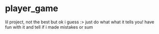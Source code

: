# player_game
lil project, not the best but ok i guess :>
just do what what it tells you! 
have fun with it 
and tell if i made mistakes or sum
